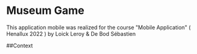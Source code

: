 # Museum Game

This application mobile was realized for the course "Mobile Application" ( Henallux 2022 ) by Loick Leroy & De Bod Sébastien

##Context

